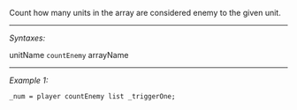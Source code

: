 Count how many units in the array are considered enemy to the given unit.


---
*Syntaxes:*

unitName `countEnemy` arrayName

---
*Example 1:*

```sqf
_num = player countEnemy list _triggerOne;
```